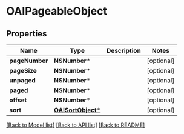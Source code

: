 # OAIPageableObject

## Properties
Name | Type | Description | Notes
------------ | ------------- | ------------- | -------------
**pageNumber** | **NSNumber*** |  | [optional] 
**pageSize** | **NSNumber*** |  | [optional] 
**unpaged** | **NSNumber*** |  | [optional] 
**paged** | **NSNumber*** |  | [optional] 
**offset** | **NSNumber*** |  | [optional] 
**sort** | [**OAISortObject***](OAISortObject) |  | [optional] 

[[Back to Model list]](../README#documentation-for-models) [[Back to API list]](../README#documentation-for-api-endpoints) [[Back to README]](../README)


